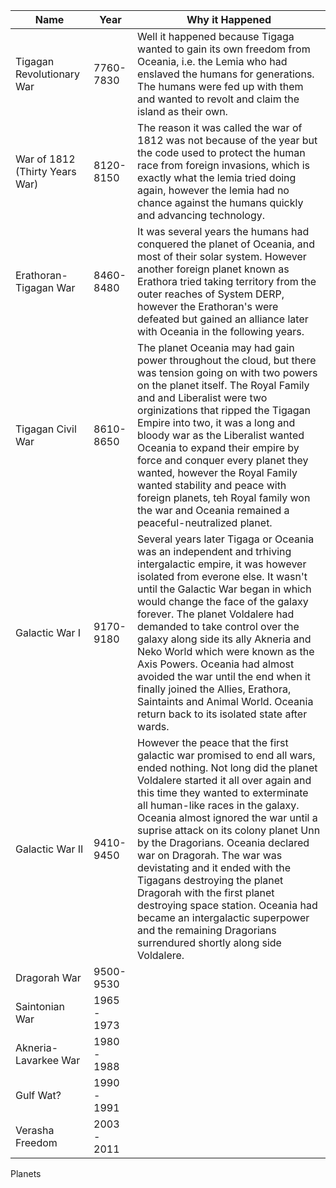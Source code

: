 | Name | Year | Why it Happened | 
|---|---|---| 
| Tigagan Revolutionary War  | 7760-7830 | Well it happened because Tigaga wanted to gain its own freedom from Oceania, i.e. the Lemia who had enslaved the humans for generations. The humans were fed up with them and wanted to revolt and claim the island as their own. | 
| War of 1812 (Thirty Years War)  | 8120-8150 | The reason it was called the war of 1812 was not because of the year but the code used to protect the human race from foreign invasions, which is exactly what the lemia tried doing again, however the lemia had no chance against the humans quickly and advancing technology. |  
| Erathoran-Tigagan War | 8460-8480 | It was several years the humans had conquered the planet of Oceania, and most of their solar system. However another foreign planet known as Erathora tried taking territory from the outer reaches of System DERP, however the Erathoran's were defeated but gained an alliance later with Oceania in the following years. |
| Tigagan Civil War | 8610-8650 | The planet Oceania may had gain power throughout the cloud, but there was tension going on with two powers on the planet itself. The Royal Family and and Liberalist were two orginizations that ripped the Tigagan Empire into two, it was a long and bloody war as the Liberalist wanted Oceania to expand their empire by force and conquer every planet they wanted, however the Royal Family wanted stability and peace with foreign planets, teh Royal family won the war and Oceania remained a peaceful-neutralized planet. | 
| Galactic War I | 9170-9180 | Several years later Tigaga or Oceania was an independent and trhiving intergalactic empire, it was however isolated from everone else. It wasn't until the Galactic War began in which would change the face of the galaxy forever. The planet Voldalere had demanded to take control over the galaxy along side its ally Akneria and Neko World which were known as the Axis Powers. Oceania had almost avoided the war until the end when it finally joined the Allies, Erathora, Saintaints and Animal World. Oceania return back to its isolated state after wards. | 
| Galactic War II | 9410-9450 | However the peace that the first galactic war promised to end all wars, ended nothing. Not long did the planet Voldalere started it all over again and this time they wanted to exterminate all human-like races in the galaxy. Oceania almost ignored the war until a suprise attack on its colony planet Unn by the Dragorians. Oceania declared war on Dragorah. The war was devistating and it ended with the Tigagans destroying the planet Dragorah with the first planet destroying space station. Oceania had became an intergalactic superpower and the remaining Dragorians surrendured shortly along side Voldalere. | 
| Dragorah War | 9500-9530 | 
| Saintonian War | 1965 - 1973 | 
| Akneria-Lavarkee War | 1980 - 1988 |
| Gulf Wat? | 1990 - 1991 | 
| Verasha Freedom | 2003 - 2011 |


Planets 


